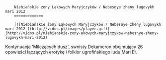 
        Niebiańskie żony Łąkowych Maryjczyków / Nebesnye zheny lugovykh mari 2012 
        =============
        
        [![Niebiańskie żony Łąkowych Maryjczyków / Nebesnye zheny lugovykh mari 2012 ](http://vidos.pl/images/player.gif)](http://vidos.pl/niebianskie-zony-akowych-maryjczykow-nebesnye-zheny-lugovykh-mari-2012)
        
        
 Kontynuacja 'Milczących dusz', swoisty Dekameron obejmujący 26 opowieści łączących erotykę i folklor ugrofińskiego ludu Mari Eł.
    